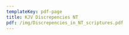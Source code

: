 ```yaml
---
templateKey: pdf-page
title: KJV Discrepencies NT
pdf: /img/Discrepencies_in_NT_scriptures.pdf
---
```

